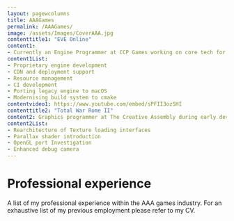 ```yaml
---
layout: pagewcolumns
title: AAAGames
permalink: /AAAGames/
image: /assets/Images/CoverAAA.jpg
contenttitle1: "EVE Online"
content1:
- Currently an Engine Programmer at CCP Games working on core tech for MMORPG EVE Online.
content1List:
- Proprietary engine development
- CDN and deployment support
- Resource management
- CI development
- Porting legacy engine to macOS
- Modernising build system to cmake
contentvideo1: https://www.youtube.com/embed/sPFII3ozSHI
contenttitle2: "Total War Rome II"
content2: Graphics programmer at The Creative Assembly during early development of RomeII.
content2List:
- Rearchitecture of Texture loading interfaces
- Parallax shader introduction
- OpenGL port Investigation
- Enhanced debug camera
---
```


# Professional experience
A list of my professional experience within the AAA games industry. For an exhaustive list of my previous employment please refer to my CV.
